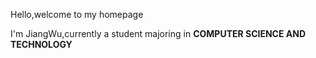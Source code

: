 Hello,welcome to my homepage

I'm JiangWu,currently a student majoring in **COMPUTER SCIENCE AND TECHNOLOGY**